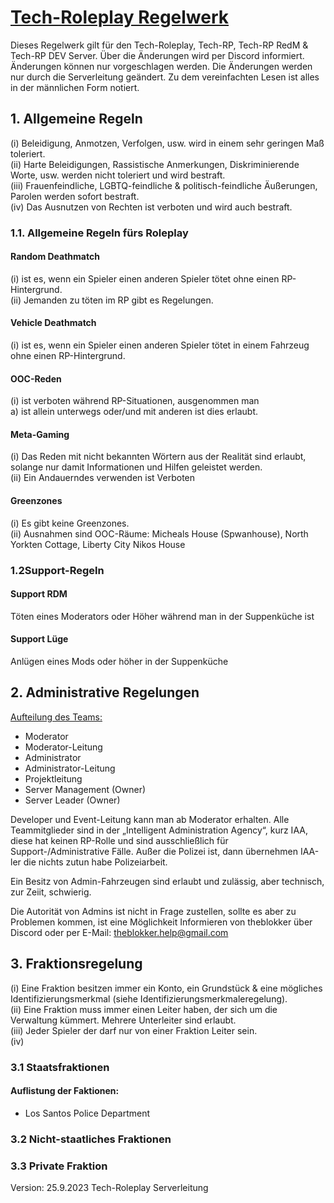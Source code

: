 # <ins>Tech-Roleplay Regelwerk</ins>

Dieses Regelwerk gilt für den Tech-Roleplay, Tech-RP, Tech-RP RedM & Tech-RP DEV Server. Über die Änderungen wird per Discord informiert. Änderungen können nur vorgeschlagen werden. Die Änderungen werden nur durch die Serverleitung geändert. Zu dem vereinfachten Lesen ist alles in der männlichen Form notiert.

## 1.	Allgemeine Regeln

(i)	Beleidigung, Anmotzen, Verfolgen, usw. wird in einem sehr geringen Maß toleriert.<br>
(ii)	Harte Beleidigungen, Rassistische Anmerkungen, Diskriminierende Worte, usw. werden nicht toleriert und wird bestraft.<br>
(iii)	Frauenfeindliche, LGBTQ-feindliche & politisch-feindliche Äußerungen, Parolen werden sofort bestraft.<br>
(iv)	Das Ausnutzen von Rechten ist verboten und wird auch bestraft.<br>


### 1.1. Allgemeine Regeln fürs Roleplay 

#### Random Deathmatch

(i)	ist es, wenn ein Spieler einen anderen Spieler tötet ohne einen RP-Hintergrund.<br>
(ii)	Jemanden zu töten im RP gibt es Regelungen.<br>

#### Vehicle Deathmatch 

(i)	ist es, wenn ein Spieler einen anderen Spieler tötet in einem Fahrzeug ohne einen RP-Hintergrund.<br>

#### OOC-Reden

(i)	ist verboten während RP-Situationen, ausgenommen man<br>
a)	ist allein unterwegs oder/und mit anderen ist dies erlaubt.<br>

#### Meta-Gaming 

(i)	Das Reden mit nicht bekannten Wörtern aus der Realität sind erlaubt, solange nur damit Informationen und Hilfen geleistet werden.<br>
(ii)	Ein Andauerndes verwenden ist Verboten <br>

#### Greenzones

(i)	Es gibt keine Greenzones.<br>
(ii)	Ausnahmen sind OOC-Räume: Micheals House (Spwanhouse), North Yorkten Cottage, Liberty City Nikos House<br>



### 1.2Support-Regeln
#### Support RDM

Töten eines Moderators oder Höher während man in der Suppenküche ist <br>

#### Support Lüge

Anlügen eines Mods oder höher in der Suppenküche <br>

## 2. Administrative Regelungen
<ins>Aufteilung des Teams:</ins>

- Moderator
- Moderator-Leitung
- Administrator
- Administrator-Leitung
- Projektleitung
- Server Management (Owner)
- Server Leader (Owner)

Developer und Event-Leitung kann man ab Moderator erhalten. Alle Teammitglieder sind in der „Intelligent Administration Agency“, kurz IAA, diese hat keinen RP-Rolle und sind ausschließlich für Support-/Administrative Fälle. Außer die Polizei ist, dann übernehmen IAA-ler die nichts zutun habe Polizeiarbeit. 

Ein Besitz von Admin-Fahrzeugen sind erlaubt und zulässig, aber technisch, zur Zeiit, schwierig. 

Die Autorität von Admins ist nicht in Frage zustellen, sollte es aber zu Problemen kommen, ist eine Möglichkeit Informieren von theblokker über Discord oder per E-Mail: theblokker.help@gmail.com 



## 3. Fraktionsregelung
(i)	Eine Fraktion besitzen immer ein Konto, ein Grundstück & eine mögliches Identifizierungsmerkmal (siehe Identifizierungsmerkmaleregelung). <br>
(ii)	Eine Fraktion muss immer einen Leiter haben, der sich um die Verwaltung kümmert. Mehrere Unterleiter sind erlaubt.<br>
(iii)	Jeder Spieler der darf nur von einer Fraktion Leiter sein.<br>
(iv) 




### 3.1 Staatsfraktionen

#### Auflistung der Faktionen:




- Los Santos Police Department

### 3.2 Nicht-staatliches Fraktionen

### 3.3 Private Fraktion




Version: 25.9.2023  		Tech-Roleplay Serverleitung

